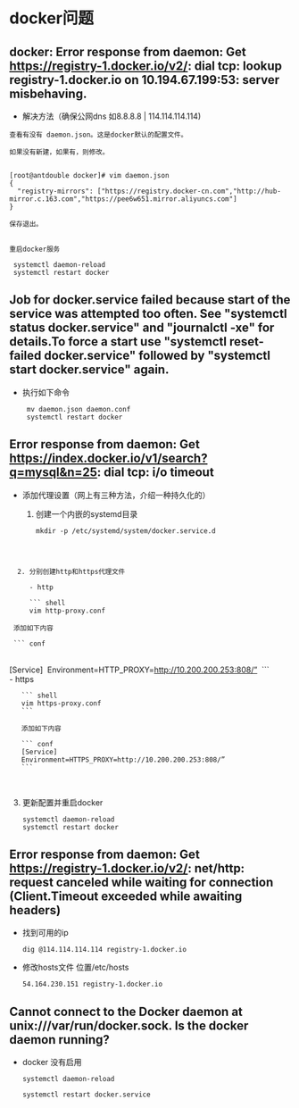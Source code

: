 # docker问题

##  docker: Error response from daemon: Get https://registry-1.docker.io/v2/: dial tcp: lookup registry-1.docker.io on 10.194.67.199:53: server misbehaving.


-   解决方法（确保公网dns 如8.8.8.8 | 114.114.114.114)

  ``` wiki 进入/etc/docker
  查看有没有 daemon.json。这是docker默认的配置文件。
  
  如果没有新建，如果有，则修改。
  
  
  [root@antdouble docker]# vim daemon.json
  {
    "registry-mirrors": ["https://registry.docker-cn.com","http://hub-mirror.c.163.com","https://pee6w651.mirror.aliyuncs.com"]
  }
  
  保存退出。
  
  
  重启docker服务
  
   systemctl daemon-reload
   systemctl restart docker
  ```
## Job for docker.service failed because start of the service was attempted too often. See "systemctl status docker.service" and "journalctl -xe" for details.To force a start use "systemctl reset-failed docker.service" followed by "systemctl start docker.service" again.

  



- 执行如下命令

  ``` shell
   mv daemon.json daemon.conf
   systemctl restart docker
  ```




## Error response from daemon: Get https://index.docker.io/v1/search?q=mysql&n=25: dial tcp: i/o timeout

- 添加代理设置（网上有三种方法，介绍一种持久化的）

  1. 创建一个内嵌的systemd目录

     ``` shell
     mkdir -p /etc/systemd/system/docker.service.d
     ```
```

​     

  2. 分别创建http和https代理文件

     - http

     ``` shell
     vim http-proxy.conf
```

     添加如下内容
    
     ``` conf


​     
​     [Service]
​      Environment=HTTP_PROXY=http://10.200.200.253:808/”
​     ```
​    
     - https
    
       ``` shell
       vim https-proxy.conf
       ```
    
       添加如下内容
    
       ``` conf
       [Service]
       Environment=HTTPS_PROXY=http://10.200.200.253:808/”
       ```


​       

  3. 更新配置并重启docker

     ``` shell
     systemctl daemon-reload
     systemctl restart docker
     ```

     

## Error response from daemon: Get https://registry-1.docker.io/v2/: net/http: request canceled while waiting for connection (Client.Timeout exceeded while awaiting headers)

- 找到可用的ip

  ``` shell
  dig @114.114.114.114 registry-1.docker.io
  ```

  

- 修改hosts文件 位置/etc/hosts 

  ``` shell
  54.164.230.151 registry-1.docker.io
  ```


## Cannot connect to the Docker daemon at unix:///var/run/docker.sock. Is the docker daemon running?

- docker 没有启用

  ``` shell
  systemctl daemon-reload
  
  systemctl restart docker.service
  ```

  
